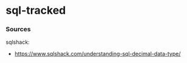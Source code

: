 # sql-tracked






### Sources

sqlshack:
- https://www.sqlshack.com/understanding-sql-decimal-data-type/
